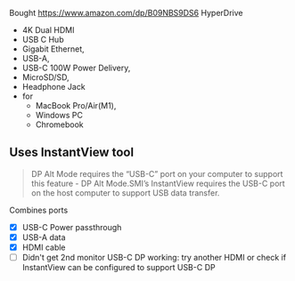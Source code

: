 Bought https://www.amazon.com/dp/B09NBS9DS6
HyperDrive 
- 4K Dual HDMI 
- USB C Hub 
- Gigabit Ethernet, 
- USB-A, 
- USB-C 100W Power Delivery, 
- MicroSD/SD, 
- Headphone Jack
- for
	- MacBook Pro/Air(M1),
	- Windows PC
	- Chromebook

## Uses InstantView tool
>DP Alt Mode requires the “USB-C” port on your computer to support this feature - DP Alt Mode.SMI’s InstantView requires the USB-C port on the host computer to support USB data transfer.

Combines ports
- [x] USB-C Power passthrough
- [x] USB-A data
- [x] HDMI cable
- [ ] Didn't get 2nd monitor USB-C DP working: try another HDMI or check if InstantView can be   configured to support USB-C DP